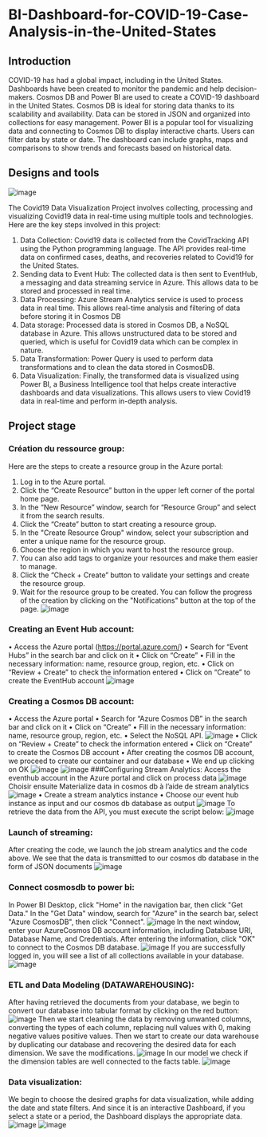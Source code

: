 # BI-Dashboard-for-COVID-19-Case-Analysis-in-the-United-States
## Introduction
COVID-19 has had a global impact, including in the United States. Dashboards have been created to monitor the pandemic and help decision-makers. Cosmos DB and Power BI are used to create a COVID-19 dashboard in the United States. Cosmos DB is ideal for storing data thanks to its scalability and availability. Data can be stored in JSON and organized into collections for easy management. Power BI is a popular tool for visualizing data and connecting to Cosmos DB to display interactive charts. Users can filter data by state or date. The dashboard can include graphs, maps and comparisons to show trends and forecasts based on historical data.
## Designs and tools
![image](https://github.com/KhalidElKassimi/BI-Dashboard-for-COVID-19-Case-Analysis-in-the-United-States/assets/110225378/a32686cd-cced-43ab-ab65-af932cf5babf)

The Covid19 Data Visualization Project involves collecting, processing and visualizing Covid19 data in real-time using multiple tools and technologies. Here are the key steps involved in this project:
1. Data Collection: Covid19 data is collected from the CovidTracking API using the Python programming language. The API provides real-time data on confirmed cases, deaths, and recoveries related to Covid19 for the United States.
2. Sending data to Event Hub: The collected data is then sent to EventHub, a messaging and data streaming service in Azure. This allows data to be stored and processed in real time.
3. Data Processing: Azure Stream Analytics service is used to process data in real time. This allows real-time analysis and filtering of data before storing it in Cosmos DB
4. Data storage: Processed data is stored in Cosmos DB, a NoSQL database in Azure. This allows unstructured data to be stored and queried, which is useful for Covid19 data which can be complex in nature.
5. Data Transformation: Power Query is used to perform data transformations and to clean the data stored in CosmosDB.
6. Data Visualization: Finally, the transformed data is visualized using Power BI, a Business Intelligence tool that helps create interactive dashboards and data visualizations. This allows users to view Covid19 data in real-time and perform in-depth analysis.
## Project stage
### Création du ressource group:
Here are the steps to create a resource group in the Azure portal:
1. Log in to the Azure portal.
2. Click the “Create Resource” button in the upper left corner of the portal home page.
3. In the “New Resource” window, search for “Resource Group” and select it from the search results.
4. Click the “Create” button to start creating a resource group.
5. In the "Create Resource Group" window, select your subscription and enter a unique name for the resource group.
6. Choose the region in which you want to host the resource group.
7. You can also add tags to organize your resources and make them easier to manage.
8. Click the “Check + Create” button to validate your settings and create the resource group.
9. Wait for the resource group to be created. You can follow the progress of the creation by clicking on the "Notifications" button at the top of the page.
![image](https://github.com/KhalidElKassimi/BI-Dashboard-for-COVID-19-Case-Analysis-in-the-United-States/assets/110225378/76ba484e-c497-4d75-83b6-efdb36aa5d9c)
### Creating an Event Hub account:
• Access the Azure portal (https://portal.azure.com/)
• Search for “Event Hubs” in the search bar and click on it
• Click on “Create”
• Fill in the necessary information: name, resource group, region, etc.
• Click on “Review + Create” to check the information entered
• Click on “Create” to create the EventHub account
![image](https://github.com/KhalidElKassimi/BI-Dashboard-for-COVID-19-Case-Analysis-in-the-United-States/assets/110225378/eea1cd0e-f03d-42f3-932f-cfc52a71ffab)
### Creating a Cosmos DB account:
• Access the Azure portal
• Search for “Azure Cosmos DB” in the search bar and click on it
• Click on “Create”
• Fill in the necessary information: name, resource group, region, etc.
• Select the NoSQL API.
![image](https://github.com/KhalidElKassimi/BI-Dashboard-for-COVID-19-Case-Analysis-in-the-United-States/assets/110225378/6eae803b-4da2-4eb0-9bcd-f3fe496ebf69)
• Click on “Review + Create” to check the information entered
• Click on “Create” to create the Cosmos DB account
• After creating the cosmos DB account, we proceed to create our container and our database
• We end up clicking on OK
![image](https://github.com/KhalidElKassimi/BI-Dashboard-for-COVID-19-Case-Analysis-in-the-United-States/assets/110225378/eb5d2b03-21cc-4cb0-be51-76f3e8cfb6ba)
![image](https://github.com/KhalidElKassimi/BI-Dashboard-for-COVID-19-Case-Analysis-in-the-United-States/assets/110225378/c21fc655-1386-45c6-b926-0c2b0d3bf0dd)
###Configuring Stream Analytics:
Access the eventhub account in the Azure portal and click on process data
![image](https://github.com/KhalidElKassimi/BI-Dashboard-for-COVID-19-Case-Analysis-in-the-United-States/assets/110225378/cfba7719-9c5c-434f-a568-e1ef9ef7a038)
Choisir ensuite Materialize data in cosmos db à l’aide de stream analytics
![image](https://github.com/KhalidElKassimi/BI-Dashboard-for-COVID-19-Case-Analysis-in-the-United-States/assets/110225378/ec23103f-fe89-4eaa-9ecb-4970b8b25b0b)
• Create a stream analytics instance
• Choose our event hub instance as input and our cosmos db database as output
![image](https://github.com/KhalidElKassimi/BI-Dashboard-for-COVID-19-Case-Analysis-in-the-United-States/assets/110225378/d9648ed3-4182-44a7-b0bd-6afecad29957)
To retrieve the data from the API, you must execute the script below:
![image](https://github.com/KhalidElKassimi/BI-Dashboard-for-COVID-19-Case-Analysis-in-the-United-States/assets/110225378/31945204-7262-4dac-8215-605422558669)
### Launch of streaming:
After creating the code, we launch the job stream analytics and the code above. We see that the data is transmitted to our cosmos db database in the form of JSON documents
![image](https://github.com/KhalidElKassimi/BI-Dashboard-for-COVID-19-Case-Analysis-in-the-United-States/assets/110225378/ff8f14bc-f40a-4b8d-ad89-a578c1e02b5c)
### Connect cosmosdb to power bi:
In Power BI Desktop, click "Home" in the navigation bar, then click "Get Data."
In the "Get Data" window, search for "Azure" in the search bar, select "Azure CosmosDB", then click "Connect".
![image](https://github.com/KhalidElKassimi/BI-Dashboard-for-COVID-19-Case-Analysis-in-the-United-States/assets/110225378/13fb59bd-7240-48d6-b426-88be70d69b58)
In the next window, enter your AzureCosmos DB account information, including Database URI, Database Name, and Credentials.
After entering the information, click "OK" to connect to the Cosmos DB database.
![image](https://github.com/KhalidElKassimi/BI-Dashboard-for-COVID-19-Case-Analysis-in-the-United-States/assets/110225378/0e1e7c04-75c5-445f-a35a-bb5e20b14bb3)
If you are successfully logged in, you will see a list of all collections available in your database.
![image](https://github.com/KhalidElKassimi/BI-Dashboard-for-COVID-19-Case-Analysis-in-the-United-States/assets/110225378/d5321ed6-f011-424e-9081-de23d3c0250f)
### ETL and Data Modeling (DATAWAREHOUSING):
After having retrieved the documents from your database, we begin to convert our database into tabular format by clicking on the red button:
![image](https://github.com/KhalidElKassimi/BI-Dashboard-for-COVID-19-Case-Analysis-in-the-United-States/assets/110225378/6e5e98ec-6ebf-4dc8-bd54-9838ee31b2b0)
Then we start cleaning the data by removing unwanted columns, converting the types of each column, replacing null values with 0, making negative values positive values.
Then we start to create our data warehouse by duplicating our database and recovering the desired data for each dimension. We save the modifications.
![image](https://github.com/KhalidElKassimi/BI-Dashboard-for-COVID-19-Case-Analysis-in-the-United-States/assets/110225378/878ef5d2-d04c-4dd1-8f91-c93b932b2016)
In our model we check if the dimension tables are well connected to the facts table.
![image](https://github.com/KhalidElKassimi/BI-Dashboard-for-COVID-19-Case-Analysis-in-the-United-States/assets/110225378/6e3eb2e1-598b-4531-804a-e3d8c0d4da18)
### Data visualization:
We begin to choose the desired graphs for data visualization, while adding the date and state filters.
And since it is an interactive Dashboard, if you select a state or a period, the Dashboard displays the appropriate data.
![image](https://github.com/KhalidElKassimi/BI-Dashboard-for-COVID-19-Case-Analysis-in-the-United-States/assets/110225378/dcc590a3-4560-430a-9a85-102ed6df937b)
![image](https://github.com/KhalidElKassimi/BI-Dashboard-for-COVID-19-Case-Analysis-in-the-United-States/assets/110225378/14a70f67-fa75-4c4e-b332-d149b5c7f13f)









